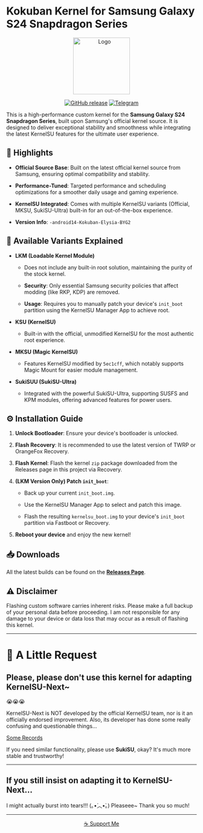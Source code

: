 # Kokuban Kernel for Samsung Galaxy S24 Snapdragon Series

<p align="center">
<img src="https://raw.githubusercontent.com/YuzakiKokuban/Kokuban_Kernel_CI_Center/main/docs/kokuban_logo.png" alt="Logo" width="150">
</p>

<p align="center">
<a href="https://github.com/YuzakiKokuban/android_kernel_samsung_sm8650/releases"><img src="https://img.shields.io/github/v/release/YuzakiKokuban/android_kernel_samsung_sm8750?style=for-the-badge&logo=github&color=blue" alt="GitHub release"></a>
<a href="https://t.me/YuzakiKokuban"><img src="https://img.shields.io/badge/Telegram-Chat-blue.svg?style=for-the-badge&logo=telegram" alt="Telegram"></a>
</p>

This is a high-performance custom kernel for the **Samsung Galaxy S24 Snapdragon Series**, built upon Samsung's official kernel source. It is designed to deliver exceptional stability and smoothness while integrating the latest KernelSU features for the ultimate user experience.

## 📌 Highlights

* **Official Source Base**: Built on the latest official kernel source from Samsung, ensuring optimal compatibility and stability.

* **Performance-Tuned**: Targeted performance and scheduling optimizations for a smoother daily usage and gaming experience.

* **KernelSU Integrated**: Comes with multiple KernelSU variants (Official, MKSU, SukiSU-Ultra) built-in for an out-of-the-box experience.

* **Version Info**: `-android14-Kokuban-Elysia-BYG2`

## 🧩 Available Variants Explained

* **LKM (Loadable Kernel Module)**

  * Does not include any built-in root solution, maintaining the purity of the stock kernel.

  * **Security**: Only essential Samsung security policies that affect modding (like RKP, KDP) are removed.

  * **Usage**: Requires you to manually patch your device's `init_boot` partition using the KernelSU Manager App to achieve root.

* **KSU (KernelSU)**

  * Built-in with the official, unmodified KernelSU for the most authentic root experience.

* **MKSU (Magic KernelSU)**

  * Features KernelSU modified by `5ec1cff`, which notably supports Magic Mount for easier module management.

* **SukiSUU (SukiSU-Ultra)**

  * Integrated with the powerful SukiSU-Ultra, supporting SUSFS and KPM modules, offering advanced features for power users.

## ⚙️ Installation Guide

1. **Unlock Bootloader**: Ensure your device's bootloader is unlocked.

2. **Flash Recovery**: It is recommended to use the latest version of TWRP or OrangeFox Recovery.

3. **Flash Kernel**: Flash the kernel `zip` package downloaded from the Releases page in this project via Recovery.

4. **(LKM Version Only) Patch `init_boot`**:

   * Back up your current `init_boot.img`.

   * Use the KernelSU Manager App to select and patch this image.

   * Flash the resulting `kernelsu_boot.img` to your device's `init_boot` partition via Fastboot or Recovery.

5. **Reboot your device** and enjoy the new kernel!

## 📥 Downloads

All the latest builds can be found on the [**Releases Page**](https://github.com/YuzakiKokuban/android_kernel_samsung_sm8650/releases).

## ⚠️ Disclaimer

Flashing custom software carries inherent risks. Please make a full backup of your personal data before proceeding. I am not responsible for any damage to your device or data loss that may occur as a result of flashing this kernel.

---

# 🥺 A Little Request

## Please, please don't use this kernel for adapting KernelSU-Next~
😭😭😭

KernelSU-Next is NOT developed by the official KernelSU team, nor is it an officially endorsed improvement.
Also, its developer has done some really confusing and questionable things...

[Some Records](https://web.archive.org/web/20250211155215/https://github.com/rifsxd/KernelSU-Next/issues/145)

If you need similar functionality, please use **SukiSU**, okay?
It's much more stable and trustworthy!

---

## If you still insist on adapting it to KernelSU-Next...
I might actually burst into tears!!!
(｡•́︿•̀｡)
Pleaseee~ Thank you so much!

---


<p align="center">
<a href="https://www.paypal.me/LangQin280">☕ Support Me</a>
</p>
